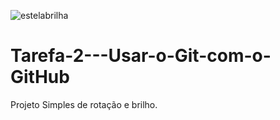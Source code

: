 ![estelabrilha](https://github.com/fehgomees/Tarefa-2---Usar-o-Git-com-o-GitHub/assets/138028686/e885c605-cd19-4661-83aa-7205c50f4763)

# Tarefa-2---Usar-o-Git-com-o-GitHub

Projeto Simples de rotação e brilho.
